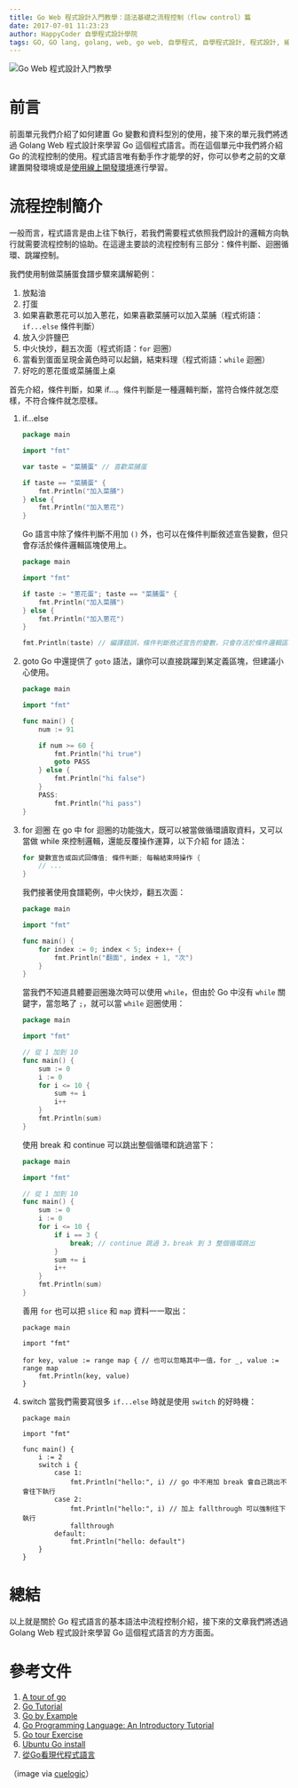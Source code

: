 ```yaml
---
title: Go Web 程式設計入門教學：語法基礎之流程控制（flow control）篇
date: 2017-07-01 11:23:23
author: HappyCoder 自學程式設計學院
tags: GO, GO lang, golang, web, go web, 自學程式, 自學程式設計, 程式設計, 線上自學, coding, coder, programming, computer, computer science, code, 電腦科學, 學寫程式, 學程式
---
```


![Go Web 程式設計入門教學](/images/golang101/logo.png)

# 前言
前面單元我們介紹了如何建置 Go 變數和資料型別的使用，接下來的單元我們將透過 Golang Web 程式設計來學習 Go 這個程式語言。而在這個單元中我們將介紹 Go 的流程控制的使用。程式語言唯有動手作才能學的好，你可以參考之前的文章建置開發環境或是[使用線上開發環境](https://play.golang.org/)進行學習。

# 流程控制簡介
一般而言，程式語言是由上往下執行，若我們需要程式依照我們設計的邏輯方向執行就需要流程控制的協助。在這邊主要談的流程控制有三部分：條件判斷、迴圈循環、跳躍控制。

我們使用制做菜脯蛋食譜步驟來講解範例：

1. 放點油
2. 打蛋
3. 如果喜歡蔥花可以加入蔥花，如果喜歡菜脯可以加入菜脯（程式術語：`if...else` 條件判斷）
4. 放入少許鹽巴
5. 中火快炒，翻五次面（程式術語：`for` 迴圈）
6. 當看到蛋面呈現金黃色時可以起鍋，結束料理（程式術語：`while` 迴圈）
7. 好吃的蔥花蛋或菜脯蛋上桌

首先介紹，條件判斷，如果 if...。條件判斷是一種邏輯判斷，當符合條件就怎麼樣，不符合條件就怎麼樣。

1. if...else

    ```go
    package main

    import "fmt"

    var taste = "菜脯蛋" // 喜歡菜脯蛋

    if taste == "菜脯蛋" {
        fmt.Println("加入菜脯")
    } else {
        fmt.Println("加入蔥花")
    }
    ```

    Go 語言中除了條件判斷不用加 `()` 外，也可以在條件判斷敘述宣告變數，但只會存活於條件邏輯區塊使用上。

    ```go
    package main

    import "fmt"

    if taste := "蔥花蛋"; taste == "菜脯蛋" {
        fmt.Println("加入菜脯")
    } else {
        fmt.Println("加入蔥花")
    }

    fmt.Println(taste) // 編譯錯誤，條件判斷敘述宣告的變數，只會存活於條件邏輯區塊使用上
    ```

2. goto
    Go 中還提供了 `goto` 語法，讓你可以直接跳躍到某定義區塊，但建議小心使用。

    ```go
    package main

    import "fmt"

    func main() {
        num := 91

        if num >= 60 {
            fmt.Println("hi true")
            goto PASS
        } else {
            fmt.Println("hi false")
        }
        PASS:
            fmt.Println("hi pass")
    }
    ```

3. for 迴圈
    在 go 中 for 迴圈的功能強大，既可以被當做循環讀取資料，又可以當做 while 來控制邏輯，還能反覆操作運算，以下介紹 for 語法：

    ```go
    for 變數宣告或函式回傳值; 條件判斷; 每輪結束時操作 {
        // ...
    }
    ```

    我們接著使用食譜範例，中火快炒，翻五次面：

    ```go
    package main

    import "fmt"

    func main() {
        for index := 0; index < 5; index++ {
            fmt.Println("翻面", index + 1, "次")        
        }
    }
    ```

    當我們不知道具體要迴圈幾次時可以使用 `while`，但由於 Go 中沒有 `while` 關鍵字，當忽略了 `;`，就可以當 `while` 迴圈使用：

    ```go
    package main

    import "fmt"

    // 從 1 加到 10
    func main() {
        sum := 0
        i := 0
        for i <= 10 {
            sum += i
            i++
        }
        fmt.Println(sum)
    }
    ```

    使用 break 和 continue 可以跳出整個循環和跳過當下：

    ```go
    package main

    import "fmt"

    // 從 1 加到 10
    func main() {
        sum := 0
        i := 0
        for i <= 10 {
            if i == 3 {
                break; // continue 跳過 3，break 到 3 整個循環跳出
            }
            sum += i
            i++
        }
        fmt.Println(sum)
    }
    ```

    善用 `for` 也可以把 `slice` 和 `map` 資料一一取出：

    ```
    package main

    import "fmt"

    for key, value := range map { // 也可以忽略其中一值，for _, value := range map
        fmt.Println(key, value)
    }
    ```

4. switch
    當我們需要寫很多 `if...else` 時就是使用 `switch` 的好時機：

    ```
    package main

    import "fmt"

    func main() {
        i := 2
        switch i {
            case 1:
                fmt.Println("hello:", i) // go 中不用加 break 會自己跳出不會往下執行
            case 2:
                fmt.Println("hello:", i) // 加上 fallthrough 可以強制往下執行
                fallthrough
            default:
                fmt.Println("hello: default")        
        }	
    }
    ```

# 總結
以上就是關於 Go 程式語言的基本語法中流程控制介紹，接下來的文章我們將透過 Golang Web 程式設計來學習 Go 這個程式語言的方方面面。

# 參考文件
1. [A tour of go](https://tour.golang.org/welcome/1)
2. [Go Tutorial](https://www.tutorialspoint.com/go/)
3. [Go by Example](https://gobyexample.com/)
4. [Go Programming Language: An Introductory Tutorial](https://www.toptal.com/go/go-programming-a-step-by-step-introductory-tutorial)
5. [Go tour Exercise](https://github.com/davidhoo/go-tour)
6. [Ubuntu Go install](https://github.com/golang/go/wiki/Ubuntu)
7. [從Go看現代程式語言](http://www.ithome.com.tw/voice/99698)

（image via [cuelogic](http://www.cuelogic.com/blog/wp-content/uploads/2017/06/go_lang1.png)）
